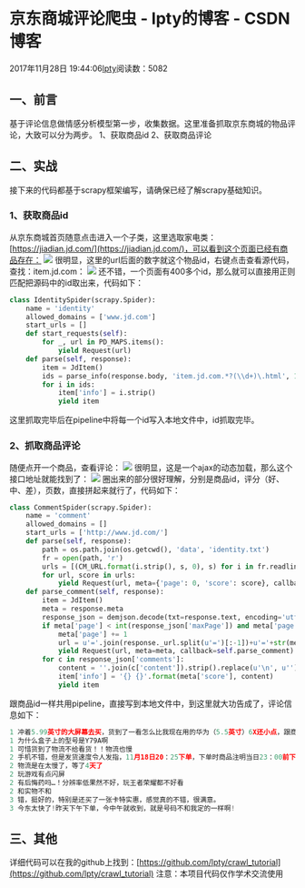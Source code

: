 
# 京东商城评论爬虫 - lpty的博客 - CSDN博客

2017年11月28日 19:44:06[lpty](https://me.csdn.net/sinat_33741547)阅读数：5082



## 一、前言
基于评论信息做情感分析模型第一步，收集数据。这里准备抓取京东商城的物品评论，大致可以分为两步。
1、获取商品id
2、获取商品评论
## 二、实战
接下来的代码都基于scrapy框架编写，请确保已经了解scrapy基础知识。
### 1、获取商品id
从京东商城首页随意点击进入一个子类，这里选取家电类：[https://jiadian.jd.com/](https://jiadian.jd.com/)，可以看到这个页面已经有商品存在：
![](https://img-blog.csdn.net/20171128194848061?watermark/2/text/aHR0cDovL2Jsb2cuY3Nkbi5uZXQvc2luYXRfMzM3NDE1NDc=/font/5a6L5L2T/fontsize/400/fill/I0JBQkFCMA==/dissolve/70/gravity/Center)
很明显，这里的url后面的数字就这个物品id，右键点击查看源代码，查找：item.jd.com：
![](https://img-blog.csdn.net/20171128194910354?watermark/2/text/aHR0cDovL2Jsb2cuY3Nkbi5uZXQvc2luYXRfMzM3NDE1NDc=/font/5a6L5L2T/fontsize/400/fill/I0JBQkFCMA==/dissolve/70/gravity/Center)
还不错，一个页面有400多个id，那么就可以直接用正则匹配把源码中的id取出来，代码如下：

```python
class IdentitySpider(scrapy.Spider):
    name = 'identity'
    allowed_domains = ['www.jd.com']
    start_urls = []
    def start_requests(self):
        for _, url in PD_MAPS.items():
            yield Request(url)
    def parse(self, response):
        item = JdItem()
        ids = parse_info(response.body, 'item.jd.com.*?(\\d+)\.html', 1)
        for i in ids:
            item['info'] = i.strip()
            yield item
```
这里抓取完毕后在pipeline中将每一个id写入本地文件中，id抓取完毕。
### 2、抓取商品评论
随便点开一个商品，查看评论：
![](https://img-blog.csdn.net/20171128194934462?watermark/2/text/aHR0cDovL2Jsb2cuY3Nkbi5uZXQvc2luYXRfMzM3NDE1NDc=/font/5a6L5L2T/fontsize/400/fill/I0JBQkFCMA==/dissolve/70/gravity/Center)
很明显，这是一个ajax的动态加载，那么这个接口地址就能找到了：
![](https://img-blog.csdn.net/20171128194952054?watermark/2/text/aHR0cDovL2Jsb2cuY3Nkbi5uZXQvc2luYXRfMzM3NDE1NDc=/font/5a6L5L2T/fontsize/400/fill/I0JBQkFCMA==/dissolve/70/gravity/Center)
圈出来的部分很好理解，分别是商品id，评分（好、中、差），页数，直接拼起来就行了，代码如下：

```python
class CommentSpider(scrapy.Spider):
    name = 'comment'
    allowed_domains = []
    start_urls = ['http://www.jd.com/']
    def parse(self, response):
        path = os.path.join(os.getcwd(), 'data', 'identity.txt')
        fr = open(path, 'r')
        urls = [(CM_URL.format(i.strip(), s, 0), s) for i in fr.readlines() for _, s in SC_MAPS.items()]
        for url, score in urls:
            yield Request(url, meta={'page': 0, 'score': score}, callback=self.parse_comment)
    def parse_comment(self, response):
        item = JdItem()
        meta = response.meta
        response_json = demjson.decode(txt=response.text, encoding='utf-8')
        if meta['page'] < int(response_json['maxPage']) and meta['page'] < 100:
            meta['page'] += 1
            url = u'='.join(response._url.split(u'=')[:-1])+u'='+str(meta['page'])
            yield Request(url, meta=meta, callback=self.parse_comment)
        for c in response_json['comments']:
            content = ''.join(c['content']).strip().replace(u'\n', u'').replace(u'\r', u'').encode('utf-8')
            item['info'] = '{} {}'.format(meta['score'], content)
            yield item
```
跟商品id一样共用pipeline，直接写到本地文件中，到这里就大功告成了，评论信息如下：

```python
1 冲着5.99英寸的大屏幕去买，货到了一看怎么比我现在用的华为（5.5英寸）6X还小点，跟商家联系也无法沟通，退货商家说要自己承担邮费，我怎么觉得现在的京东商品和服务态度都越来越差了
1 为什么盒子上的型号是Y79A啊
1 可惜货到了物流不给看货！！物流也慢
2 手机不错，但是发货速度令人发指，11月18日20：25下单，下单时商品注明当日23：00前下单，次日11月19日到货，下单后迟迟不发货，找了三次京东服务，一直到11月20日中午才发货，11月21日早上才到货，京东的口碑还值得信任吗？
2 物流是在太慢了，等了4天了
2 玩游戏有点闪屏
2 有后悔药吗…！分辨率低果然不好，玩王者荣耀都不好看
2 和实物不和
3 错，挺好的，特别是还买了一张卡特实惠，感觉真的不错，很满意。
3 今东太快了!昨天下午下单，今中午就收到，就是号码不和我定的一样啊!
```

## 三、其他
详细代码可以在我的github上找到：[https://github.com/lpty/crawl_tutorial](https://github.com/lpty/crawl_tutorial)
注意：本项目代码仅作学术交流使用



